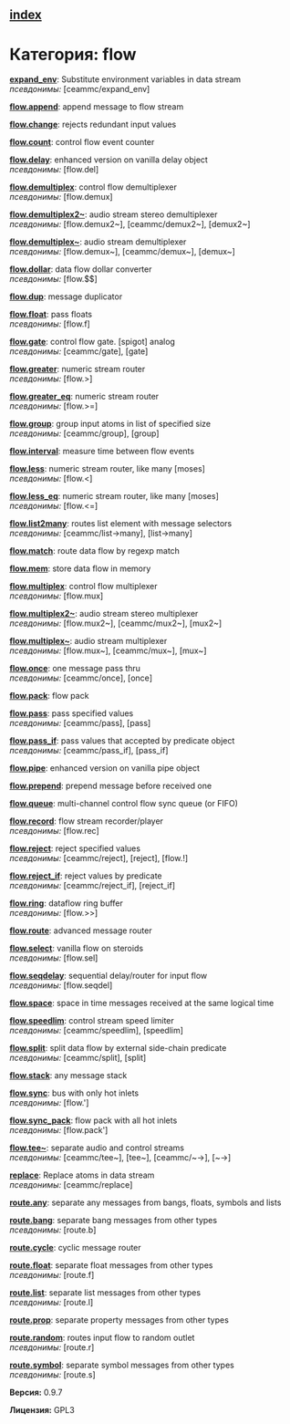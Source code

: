 [index](index.html) 
---

# Категория: flow




[**expand_env**](expand_env.html): Substitute environment variables in data stream <br>
_псевдонимы:_ \[ceammc/expand_env\]


[**flow.append**](flow.append.html): append message to flow stream 

[**flow.change**](flow.change.html): rejects redundant input values 

[**flow.count**](flow.count.html): control flow event counter 

[**flow.delay**](flow.delay.html): enhanced version on vanilla delay object <br>
_псевдонимы:_ \[flow.del\]


[**flow.demultiplex**](flow.demultiplex.html): control flow demultiplexer <br>
_псевдонимы:_ \[flow.demux\]


[**flow.demultiplex2~**](flow.demultiplex2~.html): audio stream stereo demultiplexer <br>
_псевдонимы:_ \[flow.demux2~\], \[ceammc/demux2~\], \[demux2~\]


[**flow.demultiplex~**](flow.demultiplex~.html): audio stream demultiplexer <br>
_псевдонимы:_ \[flow.demux~\], \[ceammc/demux~\], \[demux~\]


[**flow.dollar**](flow.dollar.html): data flow dollar converter <br>
_псевдонимы:_ \[flow.$$\]


[**flow.dup**](flow.dup.html): message duplicator 

[**flow.float**](flow.float.html): pass floats <br>
_псевдонимы:_ \[flow.f\]


[**flow.gate**](flow.gate.html): control flow gate. [spigot] analog <br>
_псевдонимы:_ \[ceammc/gate\], \[gate\]


[**flow.greater**](flow.greater.html): numeric stream router <br>
_псевдонимы:_ \[flow.&gt;\]


[**flow.greater_eq**](flow.greater_eq.html): numeric stream router <br>
_псевдонимы:_ \[flow.&gt;=\]


[**flow.group**](flow.group.html): group input atoms in list of specified size <br>
_псевдонимы:_ \[ceammc/group\], \[group\]


[**flow.interval**](flow.interval.html): measure time between flow events 

[**flow.less**](flow.less.html): numeric stream router, like many [moses] <br>
_псевдонимы:_ \[flow.&lt;\]


[**flow.less_eq**](flow.less_eq.html): numeric stream router, like many [moses] <br>
_псевдонимы:_ \[flow.&lt;=\]


[**flow.list2many**](flow.list2many.html): routes list element with message selectors <br>
_псевдонимы:_ \[ceammc/list-&gt;many\], \[list-&gt;many\]


[**flow.match**](flow.match.html): route data flow by regexp match 

[**flow.mem**](flow.mem.html): store data flow in memory 

[**flow.multiplex**](flow.multiplex.html): control flow multiplexer <br>
_псевдонимы:_ \[flow.mux\]


[**flow.multiplex2~**](flow.multiplex2~.html): audio stream stereo multiplexer <br>
_псевдонимы:_ \[flow.mux2~\], \[ceammc/mux2~\], \[mux2~\]


[**flow.multiplex~**](flow.multiplex~.html): audio stream multiplexer <br>
_псевдонимы:_ \[flow.mux~\], \[ceammc/mux~\], \[mux~\]


[**flow.once**](flow.once.html): one message pass thru <br>
_псевдонимы:_ \[ceammc/once\], \[once\]


[**flow.pack**](flow.pack.html): flow pack 

[**flow.pass**](flow.pass.html): pass specified values <br>
_псевдонимы:_ \[ceammc/pass\], \[pass\]


[**flow.pass_if**](flow.pass_if.html): pass values that accepted by predicate object <br>
_псевдонимы:_ \[ceammc/pass_if\], \[pass_if\]


[**flow.pipe**](flow.pipe.html): enhanced version on vanilla pipe object 

[**flow.prepend**](flow.prepend.html): prepend message before received one 

[**flow.queue**](flow.queue.html): multi-channel control flow sync queue (or FIFO) 

[**flow.record**](flow.record.html): flow stream recorder/player <br>
_псевдонимы:_ \[flow.rec\]


[**flow.reject**](flow.reject.html): reject specified values <br>
_псевдонимы:_ \[ceammc/reject\], \[reject\], \[flow.!\]


[**flow.reject_if**](flow.reject_if.html): reject values by predicate <br>
_псевдонимы:_ \[ceammc/reject_if\], \[reject_if\]


[**flow.ring**](flow.ring.html): dataflow ring buffer <br>
_псевдонимы:_ \[flow.&gt;&gt;\]


[**flow.route**](flow.route.html): advanced message router 

[**flow.select**](flow.select.html): vanilla flow on steroids <br>
_псевдонимы:_ \[flow.sel\]


[**flow.seqdelay**](flow.seqdelay.html): sequential delay/router for input flow <br>
_псевдонимы:_ \[flow.seqdel\]


[**flow.space**](flow.space.html): space in time messages received at the same logical time 

[**flow.speedlim**](flow.speedlim.html): control stream speed limiter <br>
_псевдонимы:_ \[ceammc/speedlim\], \[speedlim\]


[**flow.split**](flow.split.html): split data flow by external side-chain predicate <br>
_псевдонимы:_ \[ceammc/split\], \[split\]


[**flow.stack**](flow.stack.html): any message stack 

[**flow.sync**](flow.sync.html): bus with only hot inlets <br>
_псевдонимы:_ \[flow.&#39;\]


[**flow.sync_pack**](flow.sync_pack.html): flow pack with all hot inlets <br>
_псевдонимы:_ \[flow.pack&#39;\]


[**flow.tee~**](flow.tee~.html): separate audio and control streams <br>
_псевдонимы:_ \[ceammc/tee~\], \[tee~\], \[ceammc/~-&gt;\], \[~-&gt;\]


[**replace**](replace.html): Replace atoms in data stream <br>
_псевдонимы:_ \[ceammc/replace\]


[**route.any**](route.any.html): separate any messages from bangs, floats, symbols and lists 

[**route.bang**](route.bang.html): separate bang messages from other types <br>
_псевдонимы:_ \[route.b\]


[**route.cycle**](route.cycle.html): cyclic message router 

[**route.float**](route.float.html): separate float messages from other types <br>
_псевдонимы:_ \[route.f\]


[**route.list**](route.list.html): separate list messages from other types <br>
_псевдонимы:_ \[route.l\]


[**route.prop**](route.prop.html): separate property messages from other types 

[**route.random**](route.random.html): routes input flow to random outlet <br>
_псевдонимы:_ \[route.r\]


[**route.symbol**](route.symbol.html): separate symbol messages from other types <br>
_псевдонимы:_ \[route.s\]



**Версия:** 0.9.7

**Лицензия:** GPL3
